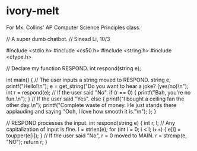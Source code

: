 # ivory-melt
For Mx. Collins' AP Computer Science Principles class.

// A super dumb chatbot.
// Sinead Li, 10/3

#include <stdio.h>
#include <cs50.h>
#include <string.h>
#include <ctype.h>

// Declare my function RESPOND.
int respond(string e);

int main()
{
// The user inputs a string moved to RESPOND.
    string e;
    printf("Hello!\n");
    e = get_string("Do you want to hear a joke? (yes/no)\n");
    int r = respond(e);
// If the user said "No".
    if (r == 0)
    {
        printf("Bah, you're no fun.\n");
    }
// If the user said "Yes".
    else
    {
        printf("I bought a ceiling fan the other day.\n");
        printf("Complete waste of money. He just stands there applauding and saying \"Ooh, I love how smooth it is.\"\n");
    };
}

// RESPOND processes the input.
int respond(string e)
{
  int r, l;
// Any capitalization of input is fine.
  l = strlen(e);
  for (int i = 0; i < l; i++)
  {
      e[i] = toupper(e[i]);
  }
// If the user said "No", r = 0 moved to MAIN.
  r = strcmp(e, "NO");
  return r;
}
